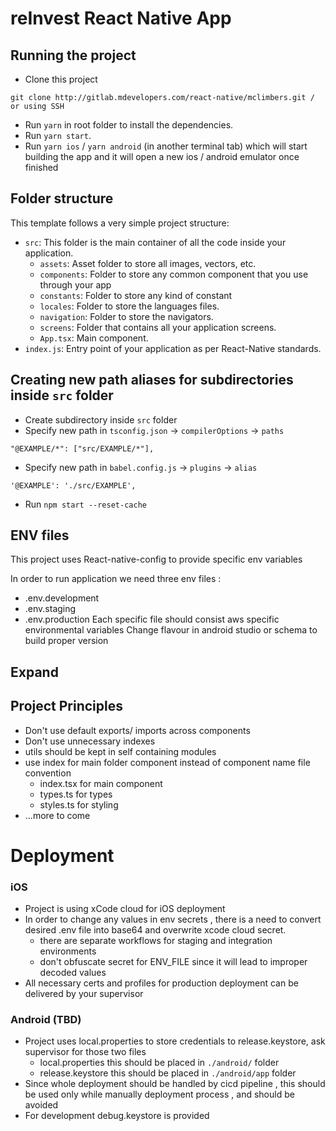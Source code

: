 # reInvest React Native App

## Running the project

- Clone this project

```
git clone http://gitlab.mdevelopers.com/react-native/mclimbers.git / or using SSH
```

- Run `yarn` in root folder to install the dependencies.
- Run `yarn start`.
- Run `yarn ios` / `yarn android` (in another terminal tab) which will start building the app and it will open a new ios / android emulator once finished

## Folder structure

This template follows a very simple project structure:

- `src`: This folder is the main container of all the code inside your application.
  - `assets`: Asset folder to store all images, vectors, etc.
  - `components`: Folder to store any common component that you use through your app
  - `constants`: Folder to store any kind of constant
  - `locales`: Folder to store the languages files.
  - `navigation`: Folder to store the navigators.
  - `screens`: Folder that contains all your application screens.
  - `App.tsx`: Main component.
- `index.js`: Entry point of your application as per React-Native standards.

## Creating new path aliases for subdirectories inside `src` folder

- Create subdirectory inside `src` folder
- Specify new path in `tsconfig.json` -> `compilerOptions` -> `paths`

```
"@EXAMPLE/*": ["src/EXAMPLE/*"],
```

- Specify new path in `babel.config.js` -> `plugins` -> `alias`

```
'@EXAMPLE': './src/EXAMPLE',
```

- Run `npm start --reset-cache`

## ENV files

This project uses React-native-config to provide specific env variables 

In order to run application we need three env files : 
- .env.development 
- .env.staging 
- .env.production
Each specific file should consist aws specific environmental variables
Change flavour in android studio or schema to build proper version 

## Expand

## Project Principles

- Don't use default exports/ imports across components
- Don't use unnecessary indexes
- utils should be kept in self containing modules
- use index for main folder component instead of component name file convention
  - index.tsx for main component
  - types.ts for types
  - styles.ts for styling
- ...more to come


# Deployment 

### iOS
- Project is using xCode cloud for iOS deployment 
- In order to change any values in env secrets , there is a need to convert desired .env file into base64 and overwrite xcode cloud secret.
  - there are separate workflows for staging and integration environments
  - don't obfuscate secret for ENV_FILE since it will lead to improper decoded values
- All necessary certs and profiles for production deployment can be delivered by your supervisor

### Android (TBD)
- Project uses local.properties to store credentials to release.keystore, ask supervisor for those two files
  - local.properties  this should be placed in `./android/` folder
  - release.keystore this should be placed in `./android/app` folder
- Since whole deployment should be handled by cicd pipeline , this should be used only while manually deployment process , and should be avoided
- For development debug.keystore is provided

